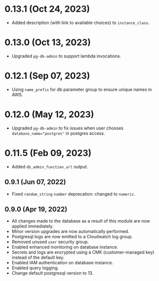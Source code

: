 # 0.13.1 (Oct 24, 2023)
* Added description (with link to available choices) to `instance_class`.

# 0.13.0 (Oct 13, 2023)
* Upgraded `pg-db-admin` to support lambda invocations.

# 0.12.1 (Sep 07, 2023)
* Using `name_prefix` for db parameter group to ensure unique names in AWS.

# 0.12.0 (May 12, 2023)
* Upgraded `pg-db-admin` to fix issues when user chooses `database_name="postgres"` in postgres access.

# 0.11.5 (Feb 09, 2023)
* Added `db_admin_function_url` output.

## 0.9.1 (Jun 07, 2022)
* Fixed `random_string` `number` deprecation: changed to `numeric`. 

## 0.9.0 (Apr 19, 2022)
* All changes made to the database as a result of this module are now applied immediately.
* Minor version upgrades are now automatically performed.
* Postgresql logs are now emitted to a Cloudwatch log group.
* Removed unused `user` security group.
* Enabled enhanced monitoring on database instance.
* Secrets and logs are encrypted using a CMK (customer-managed key) instead of the default key.
* Enabled IAM authentication on database instance.
* Enabled query logging.
* Change default postgresql version to 13.
